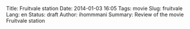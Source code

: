 Title: Fruitvale station 
Date: 2014-01-03 16:05
Tags: movie
Slug: fruitvale
Lang: en
Status: draft
Author: ihommmani
Summary: Review of the movie Fruitvale station 






